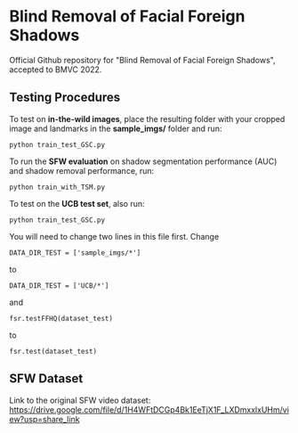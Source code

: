 # Blind Removal of Facial Foreign Shadows
Official Github repository for "Blind Removal of Facial Foreign Shadows", accepted to BMVC 2022. 

## Testing Procedures 
To test on **in-the-wild images**, place the resulting folder with your cropped image and landmarks in the **sample_imgs/** folder and run:
```
python train_test_GSC.py
```

To run the **SFW evaluation** on shadow segmentation performance (AUC) and shadow removal performance, run:
```
python train_with_TSM.py
```

To test on the **UCB test set**, also run: 
```
python train_test_GSC.py
```
You will need to change two lines in this file first. Change 
```
DATA_DIR_TEST = ['sample_imgs/*']
```
to 
```
DATA_DIR_TEST = ['UCB/*']
```
and 
```
fsr.testFFHQ(dataset_test)
```
to
```
fsr.test(dataset_test)
```

## SFW Dataset
Link to the original SFW video dataset: https://drive.google.com/file/d/1H4WFtDCGp4Bk1EeTjX1F_LXDmxxlxUHm/view?usp=share_link
